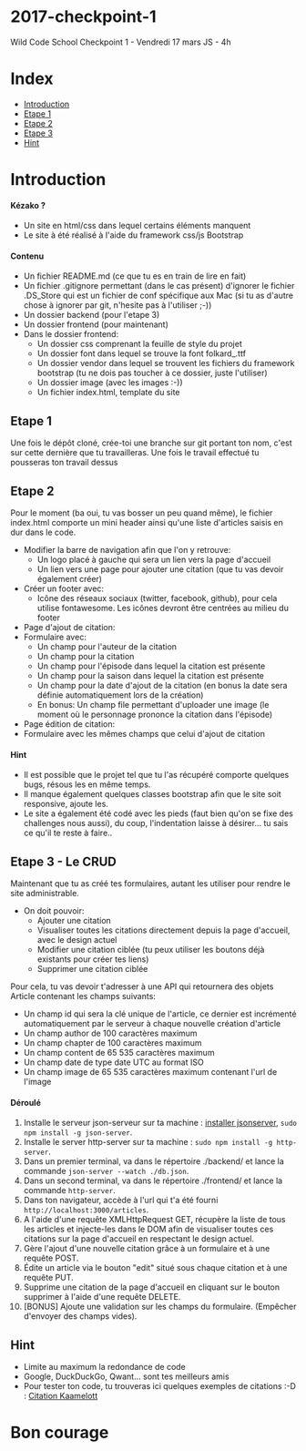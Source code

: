 
# 2017-checkpoint-1
Wild Code School Checkpoint 1 - Vendredi 17 mars
JS - 4h

# Index
- [Introduction](#introduction)
- [Etape 1](#etape-1)
- [Etape 2](#etape-2)
- [Etape 3](#etape-3---js---xhr)
- [Hint](#hint-1)

# Introduction

#### Kézako ?

- Un site en html/css dans lequel certains éléments manquent
- Le site à été réalisé à l'aide du framework css/js Bootstrap

#### Contenu

- Un fichier README.md (ce que tu es en train de lire en fait)
- Un fichier .gitignore permettant (dans le cas présent) d'ignorer le fichier .DS_Store qui est un fichier de conf spécifique aux Mac (si tu as d'autre chose à ignorer par git, n'hesite pas à l'utiliser ;-))
- Un dossier backend (pour l'etape 3)
- Un dossier frontend (pour maintenant)
- Dans le dossier frontend:
  - Un dossier css comprenant la feuille de style du projet
  - Un dossier font dans lequel se trouve la font folkard_.ttf
  - Un dossier vendor dans lequel se trouvent les fichiers du framework bootstrap (tu ne dois pas toucher à ce dossier, juste l'utiliser)
  - Un dossier image (avec les images :-))
  - Un fichier index.html, template du site

## Etape 1
Une fois le dépôt cloné, crée-toi une branche sur git portant ton nom, c'est sur cette dernière que tu travailleras.
Une fois le travail effectué tu pousseras ton travail dessus

## Etape 2
Pour le moment (ba oui, tu vas bosser un peu quand même), le fichier index.html comporte un mini header ainsi qu'une liste d'articles saisis en dur dans le code.
- Modifier la barre de navigation afin que l'on y retrouve:
    - Un logo placé à gauche qui sera un lien vers la page d'accueil
    - Un lien vers une page pour ajouter une citation (que tu vas devoir également créer)
- Créer un footer avec:
    - Icône des réseaux sociaux (twitter, facebook, github), pour cela utilise fontawesome. Les icônes devront être centrées au milieu du footer
- Page d'ajout de citation:
- Formulaire avec:
    - Un champ pour l'auteur de la citation
    - Un champ pour la citation
    - Un champ pour l'épisode dans lequel la citation est présente
    - Un champ pour la saison dans lequel la citation est présente
    - Un champ pour la date d'ajout de la citation (en bonus la date sera définie automatiquement lors de la création)
    - En bonus: Un champ file permettant d'uploader une image (le moment où le personnage prononce la citation dans l'épisode)
- Page édition de citation:
- Formulaire avec les mêmes champs que celui d'ajout de citation

#### Hint

 - Il est possible que le projet tel que tu l'as récupéré comporte quelques bugs, résous les en même temps.
 - Il manque également quelques classes bootstrap afin que le site soit responsive, ajoute les.
 - Le site a également été codé avec les pieds (faut bien qu'on se fixe des challenges nous aussi), du coup, l'indentation laisse à désirer... tu sais ce qu'il te reste à faire..

## Etape 3 - Le CRUD

Maintenant que tu as créé tes formulaires, autant les utiliser pour rendre le site administrable.
 - On doit pouvoir:
   - Ajouter une citation
   - Visualiser toutes les citations directement depuis la page d'accueil, avec le design actuel
   - Modifier une citation ciblée (tu peux utiliser les boutons déjà existants pour créer tes liens)
   - Supprimer une citation ciblée  

Pour cela, tu vas devoir t'adresser à une API qui retournera des objets Article contenant les champs suivants:
- Un champ id qui sera la clé unique de l'article, ce dernier est incrémenté automatiquement par le serveur à chaque nouvelle création d'article
- Un champ author de 100 caractères maximum
- Un champ chapter de 100 caractères maximum
- Un champ content de 65 535 caractères maximum
- Un champ date de type date UTC au format ISO
- Un champ image de 65 535 caractères maximum contenant l'url de l'image

#### Déroulé
1. Installe le serveur json-serveur sur ta machine : [installer jsonserver](https://www.npmjs.com/package/json-server), ``` sudo npm install -g json-server ```.
2. Installe le server http-server sur ta machine : ``` sudo npm install -g http-server ```.
3. Dans un premier terminal, va dans le répertoire ./backend/ et lance la commande ``` json-server --watch ./db.json ```.
4. Dans un second terminal, va dans le répertoire ./frontend/ et lance la commande ``` http-server ```.
5. Dans ton navigateur, accède à l'url qui t'a été fourni ``` http://localhost:3000/articles ```.
6. A l'aide d'une requête XMLHttpRequest GET, récupère la liste de tous les articles et injecte-les dans le DOM afin de visualiser toutes ces citations sur la page d'accueil en respectant le design actuel.
7. Gère l'ajout d'une nouvelle citation grâce à un formulaire et à une requête POST.
8. Édite un article via le bouton "edit" situé sous chaque citation et à une requête PUT.
9. Supprime une citation de la page d'accueil en cliquant sur le bouton supprimer à l'aide d'une requête DELETE.
10. [BONUS] Ajoute une validation sur les champs du formulaire. (Empêcher d'envoyer des champs vides).

## Hint
 - Limite au maximum la redondance de code
 - Google, DuckDuckGo, Qwant... sont tes meilleurs amis
 - Pour tester ton code, tu trouveras ici quelques exemples de citations :-D : [Citation Kaamelott](https://fr.wikiquote.org/wiki/Kaamelott)

# Bon courage
